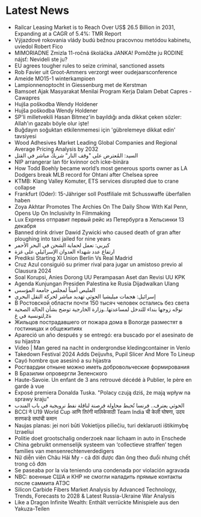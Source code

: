 # Latest News
-  Railcar Leasing Market is to Reach Over US$ 26.5 Billion in 2031, Expanding at a CAGR of 5.4%: TMR Report
-  Výjazdové rokovania vlády budú bežnou pracovnou metódou kabinetu, uviedol Robert Fico
-  MIMORIADNE Zmizla 11-ročná školáčka JANKA! Pomôžte ju RODINE nájsť: Nevideli ste ju?
-  EU agrees tougher rules to seize criminal, sanctioned assets
-  Rob Favier uit Groot-Ammers verzorgt weer oudejaarsconference
-  Ameide MO15-1 winterkampioen
-  Lampionnenoptocht in Giessenburg met de Kerstman
-  Bamsoet Ajak Masyarakat Menilai Program Kerja Dalam Debat Capres - Cawapres
-  Hujša poškodba Wendy Holdener
-  Hujša poškodba Wendy Holdener
-  SP'li milletvekili Hasan Bitmez'in bayıldığı anda dikkat çeken sözler: Allah'ın gazabı böyle olur işte!
-  Buğdayın soğuktan etkilenmemesi için 'gübrelemeye dikkat edin' tavsiyesi
-  Wood Adhesives Market Leading Global Companies and Regional Average Pricing Analysis by 2032
-  السيد: المُعترض على "وقف النار" شريكٌ مباشر في القتل
-  NIP arrangerar lan för kvinnor och icke-binära
-  How Todd Boehly became world’s most generous sports owner as LA Dodgers break MLB record for Ohtani after Chelsea spree
-  KTMB: Klang Valley Komuter, ETS services disrupted due to crane collapse
-  Frankfurt (Oder): 15-Jähriger soll Postfiliale mit Schusswaffe überfallen haben
-  Zoya Akhtar Promotes The Archies On The Daily Show With Kal Penn, Opens Up On Inclusivity In Filmmaking
-  Lux Express отправит первый рейс из Петербурга в Хельсинки 13 декабря
-  Banned drink driver Dawid Zywicki who caused death of gran after ploughing into taxi jailed for nine years
-  كيربي: نعمل لحماية الشحن في البحر الأحمر
-  ارتفاع عدد شهداء العدوان الإسرائيلي على غزة
-  Prediksi Starting XI Union Berlin Vs Real Madrid
-  Cruz Azul consiguió su primer rival para jugar un amistoso previo al Clausura 2024
-  Soal Korupsi, Anies Dorong UU Perampasan Aset dan Revisi UU KPK
-  Agenda Kunjungan Presiden Palestina ke Rusia Dijadwalkan Ulang
-  المليص أميناً لمجلس جامعة المؤسس
-  إسرائيل: هجمات ميليشيا الحوثي تهديد مباشر لحركة النقل البحري
-  В Ростовской области почти 150 тысяч человек остались без света
-  توجّه زوجها بنداء للتدخل لمساعدتها..وزارة الخارجية توضح بشأن الحالة الصحية لتونسية في غ,zة
-  Жильцов пострадавшего от пожара дома в Вологде разместят в гостиницах и общежитиях
-  Apareció un año después y se entregó: era buscado por el asesinato de su hijastra
-  Video | Man gered na nacht in ondergrondse kledingcontainer in Venlo
-  Takedown Festival 2024 Adds Deijuvhs, Pupil Slicer And More To Lineup
-  Cayó hombre que asesinó a su hijastra
-  Росгвардии отныне можно иметь добровольческие формирования
-  В Бразилии опровергли Зеленского
-  Haute-Savoie. Un enfant de 3 ans retrouvé décédé à Publier, le père en garde à vue
-  Exposé premiera Donalda Tuska. "Polacy czują dziś, że mają wpływ na sprawy kraju"
-  الحوثي يعترف.. فرنسا تُحبط محاولة قرصنة لناقلة نفط نرويجية في باب المندب
-  BCCI ने U19 World Cup आणि तिरंगी मालिकेसाठी Team India ची केली घोषणा, उदय शरणकडे सघांची कमान
-  Naujas planas: jei nori būti Vokietijos piliečiu, turi deklaruoti ištikimybę Izraeliui
-  Politie doet grootschalig onderzoek naar lichaam in auto in Enschede
-  China gebruikt onmenselijk systeem van ‘collectieve straffen’ tegen families van mensenrechtenverdedigers
-  Nữ diễn viên Châu Hải My - cả đời được đàn ông theo đuổi nhưng chết trong cô đơn
-  Se paseaba por la vía teniendo una condenada por violación agravada
-  NBC: военные США и КНР не смогли наладить прямые контакты после саммита АТЭС
-  Silicon Carbide Fibers Market Analysis by Advanced Technology, Trends, Forecasts to 2028 & Latest Russia-Ukraine War Analysis
-  Like a Dragon Infinite Wealth: Enthält verrückte Minispiele aus den Yakuza-Teilen
